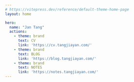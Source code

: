 ```yaml
---
# https://vitepress.dev/reference/default-theme-home-page
layout: home

hero:
  name: "Jan Tang"
  actions:
    - theme: brand
      text: CV
      link: 'https://cv.tangjiayan.com/'
    - theme: brand
      text: BLOG
      link: 'https://blog.tangjiayan.com/'
    - theme: brand
      text: NOTES
      link: 'https://notes.tangjiayan.com/'
---
```

